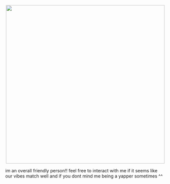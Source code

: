 <p align="center">
  <img width="500" src="https://github.com/user-attachments/assets/f59125b7-98cd-4eb1-8931-09f4f0ef661a">
</p>
im an overall friendly person!! feel free to interact with me if it seems like our vibes match well and if you dont mind me being a yapper sometimes ^^
